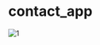 # contact_app

![1](https://user-images.githubusercontent.com/79131390/235431333-c4b2a1cd-c0f9-4f45-9359-9f2c6d617245.png)

